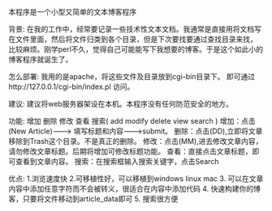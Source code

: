   
  本程序是一个小型又简单的文本博客程序

背景:
  在我的工作中，经常要记录一些技术性文本文档。我通常是直接用将文档写在文件里面，然后将文件归类到各个目录，但是下次要找要通过查找目录来找，
比较麻烦。刚学perl不久，觉得自己可能能写下我想要的博客。于是这个如此小的博客程序就诞生了。

怎么部署:
  我用的是apache，将这些文件及目录放到cgi-bin目录下。
  即可通过http://127.0.0.1/cgi-bin/index.pl 访问。

建议:
  建议将web服务器架设在本机。本程序没有任何防范安全的地方。

功能:
  增加 删除 修改 查看 搜索( add modify delete view search )
  增加：点击(New Article)---> 填写标题和内容--->submit。
  删除：点击(DD),立即将文章移除到Trash这个目录。不是真正的删除。
  修改：点击(MM),进去修改文章内容，请勿修改文章标题。后期将增加可修改标题功能。
  查看：直接点击文章标题，即可查看到文章内容。
  搜索：在搜索框输入搜索关键字，点击Search

优点:
  1.浏览速度快
  2.可移植性好，可以移植到windows linux mac
  3. 可以在文章内容中添加任意字符而不会被转义，很适合在内容中添加代码
  4. 快速构建你的博客，只要将文件移动到article_data即可
  5. 搜索很方便
